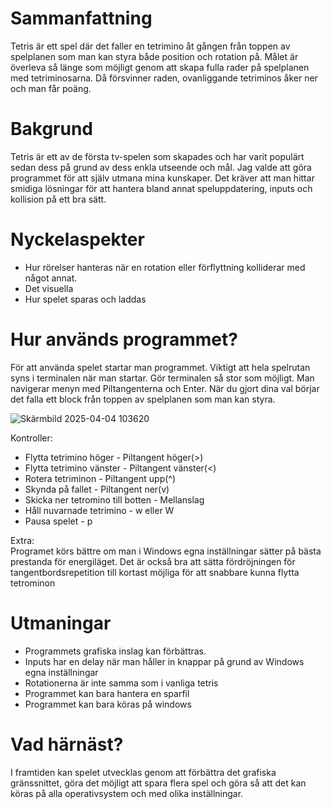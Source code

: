 # Sammanfattning

Tetris är ett spel där det faller en tetrimino åt gången från 
toppen av spelplanen som man kan styra både position och 
rotation på. Målet är överleva så länge som möjligt genom 
att skapa fulla rader på spelplanen med tetriminosarna. 
Då försvinner raden, ovanliggande tetriminos åker ner och
man får poäng. 

# Bakgrund

Tetris är ett av de första tv-spelen som skapades och har 
varit populärt sedan dess på grund av dess enkla utseende 
och mål. Jag valde att göra programmet för att själv utmana 
mina kunskaper. Det kräver att man hittar smidiga lösningar 
för att hantera bland annat speluppdatering, inputs och kollision 
på ett bra sätt. 

# Nyckelaspekter

-  Hur rörelser hanteras när en rotation eller förflyttning kolliderar med något annat.
-  Det visuella
-  Hur spelet sparas och laddas
	

# Hur används programmet?

För att använda spelet startar man programmet. Viktigt att hela 
spelrutan syns i terminalen när man startar. Gör terminalen så 
stor som möjligt. Man navigerar menyn med Piltangenterna och Enter. När du 
gjort dina val börjar det falla ett block från toppen av spelplanen 
som man kan styra. 

![Skärmbild 2025-04-04 103620](https://github.com/user-attachments/assets/3ba9f575-192b-47d2-b44e-561f0f760f1c)

Kontroller:
- Flytta tetrimino höger - Piltangent höger(>)
- Flytta tetrimino vänster - Piltangent vänster(<)
- Rotera tetriminon - Piltangent upp(^)
- Skynda på fallet - Piltangent ner(v)
- Skicka ner tetromino till botten - Mellanslag
- Håll nuvarnade tetrimino - w eller W
- Pausa spelet - p
    
Extra:
<br> Programet körs bättre om man i Windows egna inställningar sätter 
på bästa prestanda för energiläget. Det är också bra att sätta 
fördröjningen för tangentbordsrepetition till kortast möjliga för 
att snabbare kunna flytta tetrominon

# Utmaningar 

-   Programmets grafiska inslag kan förbättras.
-   Inputs har en delay när man håller in knappar på grund av Windows egna inställningar
-   Rotationerna är inte samma som i vanliga tetris
-   Programmet kan bara hantera en sparfil
-   Programmet kan bara köras på windows

# Vad härnäst?

 I framtiden kan spelet utvecklas genom att förbättra det 
    grafiska gränssnittet, göra det möjligt att spara flera spel och
    göra så att det kan köras på alla operativsystem och med olika
    inställningar.
